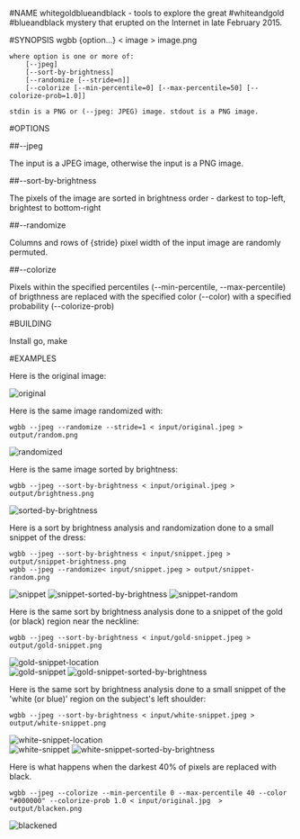 #NAME
whitegoldblueandblack - tools to explore the great #whiteandgold #blueandblack mystery that erupted on the Internet in late February 2015.

#SYNOPSIS
	wgbb {option...} < image > image.png

	where option is one or more of:
		[--jpeg]
		[--sort-by-brightness]
		[--randomize [--stride=n]]
		[--colorize [--min-percentile=0] [--max-percentile=50] [--colorize-prob=1.0]]

	stdin is a PNG or (--jpeg: JPEG) image. stdout is a PNG image.

#OPTIONS

##--jpeg

The input is a JPEG image, otherwise the input is a PNG image.

##--sort-by-brightness

The pixels of the image are sorted in brightness order - darkest to top-left, brightest to bottom-right

##--randomize

Columns and rows of {stride} pixel width of the input image are randomly permuted.

##--colorize

Pixels within the specified percentiles (--min-percentile, --max-percentile) of brigthness are replaced with the specified color (--color) with a specified probability (--colorize-prob)

#BUILDING

Install go,
	make

#EXAMPLES

Here is the original image:

![original](input/original.jpg)

Here is the same image randomized with:

	wgbb --jpeg --randomize --stride=1 < input/original.jpeg > output/random.png

![randomized](doc/random.png)

Here is the same image sorted by brightness:

	wgbb --jpeg --sort-by-brightness < input/original.jpeg > output/brightness.png

![sorted-by-brightness](doc/brightness.png)

Here is a sort by brightness analysis and randomization done to a small snippet of the dress:

	wgbb --jpeg --sort-by-brightness < input/snippet.jpeg > output/snippet-brightness.png
	wgbb --jpeg --randomize< input/snippet.jpeg > output/snippet-random.png

![snippet](input/snippet.jpg) ![snippet-sorted-by-brightness](doc/snippet-brightness.png) ![snippet-random](doc/snippet-random.png)

Here is the same sort by brightness analysis done to a snippet of the gold (or black) region near the neckline:

	wgbb --jpeg --sort-by-brightness < input/gold-snippet.jpeg > output/gold-snippet.png

![gold-snippet-location](doc/gold-snippet-location.png)
<br/>
![gold-snippet](input/gold-snippet.jpg) ![gold-snippet-sorted-by-brightness](doc/gold-snippet.png)

Here is the same sort by brightness analysis done to a small snippet of the 'white (or blue)' region on the subject's left shoulder:

	wgbb --jpeg --sort-by-brightness < input/white-snippet.jpeg > output/white-snippet.png

![white-snippet-location](doc/white-snippet-location.png)
<br/>
![white-snippet](input/white-snippet.jpg) ![white-snippet-sorted-by-brightness](doc/white-snippet.png)

Here is what happens when the darkest 40% of pixels are replaced with black.

	wgbb --jpeg --colorize --min-percentile 0 --max-percentile 40 --color "#000000" --colorize-prob 1.0 < input/original.jpg  > output/blacken.png

![blackened](doc/blacken.png)


